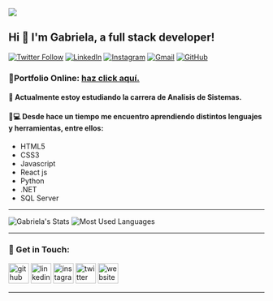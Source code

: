 ![](https://media-exp1.licdn.com/dms/image/C5616AQF5Ng52iZuTlg/profile-displaybackgroundimage-shrink_350_1400/0/1615523908076?e=1631145600&v=beta&t=wG3gdlgwLb2izR6dEhUOwX3sjtiBVF7rotzuhLi8tr4)


## Hi 👋 I'm Gabriela, a full stack developer!

[![Twitter Follow](https://img.shields.io/twitter/follow/IamTiramisuu?color=%231DA1F2&label=IamTiramisuu&logo=twitter&style=for-the-badge)](https://twitter.com/IamTiramisuu)
[![LinkedIn](https://img.shields.io/badge/linkedin-%230077B5.svg?style=for-the-badge&logo=linkedin&logoColor=white)](https://www.linkedin.com/in/gabriela-mart%C3%ADnez-soliz)
[![Instagram](https://img.shields.io/badge/Instagram-E4405F?style=for-the-badge&logo=instagram&logoColor=white)](https://www.instagram.com/gabriela.martinezsoliz/)
[![Gmail](https://img.shields.io/badge/Gmail-D14836?style=for-the-badge&logo=gmail&logoColor=white)](http://gms.martinez18@gmail.com)
[![GitHub](https://img.shields.io/badge/GitHub-100000?style=for-the-badge&logo=github&logoColor=white)](https://gmsmartinez.github.io/myportfolio/)

### :link:Portfolio Online: [haz click aquí.](https://gmsmartinez.github.io/myportfolio/)

#### :muscle: Actualmente estoy estudiando la carrera de Analisis de Sistemas.

#### :raising_hand::computer:  Desde hace un tiempo me encuentro aprendiendo distintos lenguajes y herramientas, entre ellos: 

- HTML5
- CSS3
- Javascript
- React js
- Python
- .NET
- SQL Server


___


![Gabriela's Stats](https://github-readme-stats.vercel.app/api?username=gmsmartinez&show_icons=true&theme=radical) 
![Most Used Languages](https://github-readme-stats.vercel.app/api/top-langs/?username=gmsmartinez&layout=compact)


___


### :yellow_heart: Get in Touch:

[<img src='https://cdn.jsdelivr.net/npm/simple-icons@3.0.1/icons/github.svg' alt='github' height='40'>](https://github.com/gmsmartinez)  [<img src='https://cdn.jsdelivr.net/npm/simple-icons@3.0.1/icons/linkedin.svg' alt='linkedin' height='40'>](https://www.linkedin.com/in/gabriela-martínez-soliz/)  [<img src='https://cdn.jsdelivr.net/npm/simple-icons@3.0.1/icons/instagram.svg' alt='instagram' height='40'>](https://www.instagram.com/gabriela.martinezsoliz/)  [<img src='https://cdn.jsdelivr.net/npm/simple-icons@3.0.1/icons/twitter.svg' alt='twitter' height='40'>](https://twitter.com/IamTiramisuu)  [<img src='https://cdn.jsdelivr.net/npm/simple-icons@3.0.1/icons/icloud.svg' alt='website' height='40'>](https://gmsmartinez.github.io/myportfolio/)


___

[twitter]: https://twitter.com/IamTiramisuu

<!--
**gmsmartinez/gmsmartinez** is a ✨ _special_ ✨ repository because its `README.md` (this file) appears on your GitHub profile.

Here are some ideas to get you started:

- 🔭 I’m currently working on ...
- 🌱 I’m currently learning ...
- 👯 I’m looking to collaborate on ...
- 🤔 I’m looking for help with ...
- 💬 Ask me about ...
- 📫 How to reach me: ...
- 😄 Pronouns: ...
- ⚡ Fun fact: ...
-->
